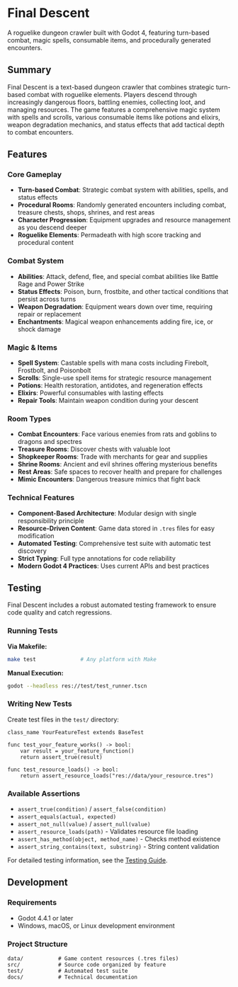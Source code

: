 # Final Descent

A roguelike dungeon crawler built with Godot 4, featuring turn-based combat, magic spells, consumable items, and procedurally generated encounters.

## Summary

Final Descent is a text-based dungeon crawler that combines strategic turn-based combat with roguelike elements. Players descend through increasingly dangerous floors, battling enemies, collecting loot, and managing resources. The game features a comprehensive magic system with spells and scrolls, various consumable items like potions and elixirs, weapon degradation mechanics, and status effects that add tactical depth to combat encounters.

## Features

### Core Gameplay
- **Turn-based Combat**: Strategic combat system with abilities, spells, and status effects
- **Procedural Rooms**: Randomly generated encounters including combat, treasure chests, shops, shrines, and rest areas
- **Character Progression**: Equipment upgrades and resource management as you descend deeper
- **Roguelike Elements**: Permadeath with high score tracking and procedural content

### Combat System
- **Abilities**: Attack, defend, flee, and special combat abilities like Battle Rage and Power Strike
- **Status Effects**: Poison, burn, frostbite, and other tactical conditions that persist across turns
- **Weapon Degradation**: Equipment wears down over time, requiring repair or replacement
- **Enchantments**: Magical weapon enhancements adding fire, ice, or shock damage

### Magic & Items
- **Spell System**: Castable spells with mana costs including Firebolt, Frostbolt, and Poisonbolt
- **Scrolls**: Single-use spell items for strategic resource management
- **Potions**: Health restoration, antidotes, and regeneration effects
- **Elixirs**: Powerful consumables with lasting effects
- **Repair Tools**: Maintain weapon condition during your descent

### Room Types
- **Combat Encounters**: Face various enemies from rats and goblins to dragons and spectres
- **Treasure Rooms**: Discover chests with valuable loot
- **Shopkeeper Rooms**: Trade with merchants for gear and supplies
- **Shrine Rooms**: Ancient and evil shrines offering mysterious benefits
- **Rest Areas**: Safe spaces to recover health and prepare for challenges
- **Mimic Encounters**: Dangerous treasure mimics that fight back

### Technical Features
- **Component-Based Architecture**: Modular design with single responsibility principle
- **Resource-Driven Content**: Game data stored in `.tres` files for easy modification
- **Automated Testing**: Comprehensive test suite with automatic test discovery
- **Strict Typing**: Full type annotations for code reliability
- **Modern Godot 4 Practices**: Uses current APIs and best practices

## Testing

Final Descent includes a robust automated testing framework to ensure code quality and catch regressions.

### Running Tests

**Via Makefile:**

```bash
make test              # Any platform with Make
```

**Manual Execution:**
```bash
godot --headless res://test/test_runner.tscn
```

### Writing New Tests

Create test files in the `test/` directory:

```gdscript
class_name YourFeatureTest extends BaseTest

func test_your_feature_works() -> bool:
    var result = your_feature_function()
    return assert_true(result)

func test_resource_loads() -> bool:
    return assert_resource_loads("res://data/your_resource.tres")
```

### Available Assertions

- `assert_true(condition)` / `assert_false(condition)`
- `assert_equals(actual, expected)`
- `assert_not_null(value)` / `assert_null(value)`
- `assert_resource_loads(path)` - Validates resource file loading
- `assert_has_method(object, method_name)` - Checks method existence
- `assert_string_contains(text, substring)` - String content validation

For detailed testing information, see the [Testing Guide](docs/testing-guide.md).

## Development

### Requirements
- Godot 4.4.1 or later
- Windows, macOS, or Linux development environment

### Project Structure
```
data/           # Game content resources (.tres files)
src/            # Source code organized by feature
test/           # Automated test suite
docs/           # Technical documentation
```

